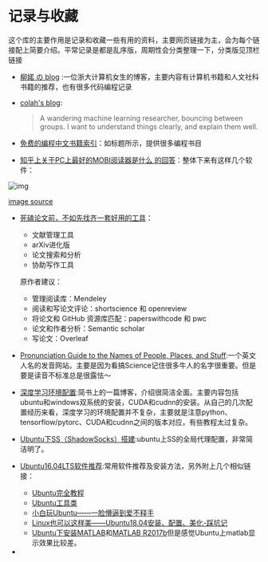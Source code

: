 # 记录与收藏





这个库的主要作用是记录和收藏一些有用的资料，主要网页链接为主，会为每个链接配上简要介绍。平常记录是都是乱序版，周期性会分类整理一下，分类版见顶栏链接

* [柳婼 の blog](https://www.liuchuo.net/) :一位浙大计算机女生的博客，主要内容有计算机书籍和人文社科书籍的推荐，也有很多代码编程记录

* [colah's blog](http://colah.github.io/):

  > A wandering machine learning researcher, bouncing between groups. I want to understand things clearly, and explain them well.

* [免费的编程中文书籍索引](https://github.com/justjavac/free-programming-books-zh_CN)：如标题所示，提供很多编程书目

* [知乎上关于PC上最好的MOBI阅读器是什么 的回答](https://www.zhihu.com/question/20253042)：整体下来有这样几个软件：

  

![img](https://pic4.zhimg.com/80/7b2e93d4e7c66dbb8a6db9bb76d3cd57_hd.png) 

[image source](https://www.zhihu.com/question/20253042/answer/76883630)

* [死磕论文前，不如先找齐一套好用的工具](https://zhuanlan.zhihu.com/p/49856162)：

  - 文献管理工具
  - arXiv进化版
  - 论文搜索和分析
  - 协助写作工具

  原作者建议：

  - 管理阅读库：Mendeley
  - 阅读和写论文评论：shortscience 和 openreview
  - 将论文和 GitHub 资源库匹配：paperswithcode 和 pwc
  - 论文和作者分析：Semantic scholar
  - 写论文：Overleaf

* [Pronunciation Guide to the Names of People, Places, and Stuff](https://inogolo.com/):一个英文人名的发音网站。主要是因为看搞Science记住很多牛人的名字很重要。但是要是读音不标准总是很露怯～ 

* [深度学习环境配置](https://www.jianshu.com/p/a9d458544ca1):简书上的一篇博客，介绍很简洁全面。主要内容包括ubuntu和windows双系统的安装，CUDA和cudnn的安装。从自己的几次配置经历来看，深度学习的环境配置并不复杂，主要就是注意python、tensorflow/pytorc、CUDA和cudnn之间的版本对应，有些教程太过复杂。

* [Ubuntu下SS（ShadowSocks）搭建](https://www.jianshu.com/p/4c95d10b898b):ubuntu上SS的全局代理配置，非常简洁明了。

* [Ubuntu16.04LTS软件推荐](https://www.jianshu.com/p/49bac90a8a08):常用软件推荐及安装方法，另外附上几个相似链接：

  - [Ubuntu完全教程](https://www.jianshu.com/p/0ae245cfe1cf)
  - [Ubuntu工具类](https://www.jianshu.com/p/49774f97df77)
  - [小白玩Ubuntu——一脸懵逼到爱不释手](https://www.jianshu.com/p/1d541397c7be)
  - [Linux也可以这样美——Ubuntu18.04安装、配置、美化-踩坑记](https://www.jianshu.com/p/f9e905abea91)
  - [Ubuntu下安装MATLAB](https://www.jianshu.com/p/60038ffa8870)和[MATLAB R2017b](https://blog.csdn.net/qq_32892383/article/details/79670871)但是感觉Ubuntu上matlab显示效果比较差。

* 

